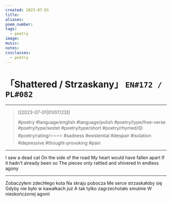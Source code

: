 ```yaml
---
created: 2023-07-01
title:
aliases:
poem_number:
tags:
  - poetry
image:
music:
notes:
cssclasses:
  - poetry
---
```

# 「Shattered / Strzaskany」 `EN#172 / PL#082`

---

> [[2023-07-01|01/07/23]]
> 
> #poetry 
> #language/english #language/polish 
> #poetry/type/free-verse #poetry/type/sestet #poetry/type/short 
> #poetry/rhymed/🟡 
> #poetry/rating/⭐⭐⭐⭐ 
> #sadness #existential #despair #isolation #depressive #thought-provoking #pain 

---

I saw a dead cat
On the side of the road
My heart would have fallen apart
If it hadn't already been so
The pieces only rattled and shivered
In endless agony 

---

Zobaczyłem zdechłego kota
Na skraju pobocza
Me serce strzaskałoby się
Gdyby nie było w kawałkach już
A tak tylko zagrzechotało smutnie
W nieskończonej agonii